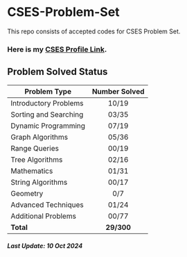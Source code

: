 # CSES-Problem-Set
This repo consists of accepted codes for CSES Problem Set.

### Here is my [CSES Profile Link](https://cses.fi/user/182950).

## Problem Solved Status
| Problem Type          | Number Solved |
|-----------------------|:-------------:|
| Introductory Problems |     10/19     |
| Sorting and Searching |     03/35     |
| Dynamic Programming   |     07/19     |
| Graph Algorithms      |     05/36     |
| Range Queries         |     00/19     |
| Tree Algorithms       |     02/16     |
| Mathematics           |     01/31     |
| String Algorithms     |     00/17     |
| Geometry              |      0/7      |
| Advanced Techniques   |     01/24     |
| Additional Problems   |     00/77     |
| **Total**             |    **29/300**  |

#### *Last Update: 10 Oct 2024* 